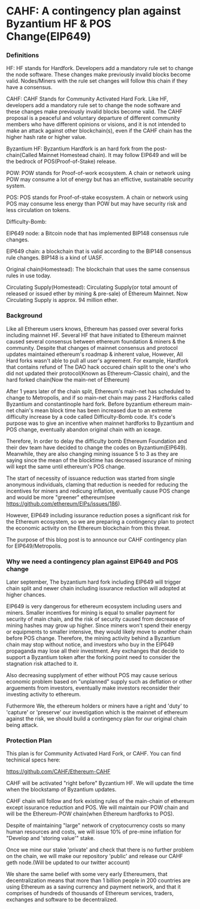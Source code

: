 # CAHF: A contingency plan against Byzantium HF & POS Change(EIP649)
### Definitions
HF: HF stands for Hardfork.  Developers add a mandatory rule set to change the node software. These changes make previously invalid blocks become valid. Nodes/Miners with the rule set changes will follow this chain if they have a consensus.

CAHF: CAHF Stands for Community Activated Hard Fork. Like HF, developers add a mandatory rule set to change the node software and these changes make previously invalid blocks become valid. The CAHF proposal is a peaceful and voluntary departure of different community members who have different opinions or visions, and it is not intended to make an attack against other blockchain(s), even if the CAHF chain has the higher hash rate or higher value.

Byzantium HF: Byzantium Hardfork is an hard fork from the post-chain(Called Mainnet Homestead chain). It may follow EIP649 and will be the bedrock of POS(Proof-of-Stake) release.

POW: POW stands for Proof-of-work ecosystem. A chain or network using POW may consume a lot of energy but has an effictive, sustainable security system.

POS: POS stands for Proof-of-stake ecosystem. A chain or network using POS may consume less energy than POW but may have security risk and less circulation on tokens.

Difficulty-Bomb: 

EIP649 node: a Bitcoin node that has implemented BIP148 consensus rule changes.

EIP649 chain: a blockchain that is valid according to the BIP148 consensus rule changes. BIP148 is a kind of UASF.

Original chain(Homestead): The blockchain that uses the same consensus rules in use today.

Circulating Supply(Homestead): Circulating Supply(or total amount of released or issued ether by mining & pre-sale) of Ethereum Mainnet. Now Circulating Supply is approx. 94 million ether.

### Background

Like all Ethereum users knows, Ethereum has passed over several forks including mainnet HF. Several HF that have initiated to Ethereum mainnet caused several consensus between ethereum foundation & miners & the community. Despite that changes of mainnet consensus and protocol updates maintained ethereum's roadmap & inherent value, However, All Hard forks wasn't able to pull all user's agreement. For example, Hardfork that contains refund of The DAO hack occured chain split to the one's who did not updated their protocol(Known as Ethereum-Classic chain), and the hard forked chain(Now the main-net of Ethereum) 

After 1 years later of the chain split, Ethereum's main-net has scheduled to change to Metropolis, and if so main-net chain may pass 2 Hardforks called Byzantium and constantinople hard fork. Before byzantium ethereum main-net chain's mean block time has been increased due to an extreme difficulty increase by a code called Difficulty-Bomb code. It's code's purpose was to give an incentive when mainnet hardforks to Byzantium and POS change, eventually abandon original chain with an iceage.

Therefore, In order to delay the difficulty bomb Ethereum Foundation and their dev team have decided to change the codes on Byzantium(EIP649). Meanwhile, they are also changing mining issuance 5 to 3 as they are saying since the mean of the blocktime has decreased issurance of mining will kept the same until ethereum's POS change.

The start of necessity of issuance reduction was started from single anonymous individuals, claming that reduction is needed for reducing the incentives for miners and redicung inflation, eventually cause POS change and would be more "greener" ethereum(see https://github.com/ethereum/EIPs/issues/186).

However, EIP649 including issurance reduction poses a significant risk for the Ethereum ecosystem, so we are preparing a contingency plan to protect the economic activity on the Ethereum blockchain from this threat.

The purpose of this blog post is to announce our CAHF contingency plan for EIP649/Metropolis.

### Why we need a contingency plan against EIP649 and POS change

Later september, The byzantium hard fork including EIP649 will trigger chain split and newer chain including issurance reduction will adopted at higher chances. 

EIP649 is very dangerous for ethereum ecosystem including users and miners. Smaller incentives for mining is equal to smaller payment for security of main chain, and the risk of security caused from decrease of mining hashes may grow up higher. Since miners won't spend their energy or equipments to smaller intensive, they would likely move to another chain before POS change. Therefore, the mining activity behind a Byzantium chain may stop without notice, and investors who buy in the EIP649 propaganda may lose all their investment. Any exchanges that decide to support a Byzantium token after the forking point need to consider the stagnation risk attached to it.

Also decreasing supplyment of ether without POS may cause serious economic problem based on "unplanned" supply such as deflation or other arguements from investors, eventually make investors reconsider their investing activity to ethereum.

Futhermore We, the ethereum holders or miners have a right and 'duty' to 'capture' or 'preserve' our investigation which is the mainnet of ethereum against the risk, we should build a contingency plan for our original chain being attack.

### Protection Plan

This plan is for Community Activated Hard Fork, or CAHF. You can find techinical specs here:

https://github.com/CAHF/Ethereum-CAHF

CAHF will be activated "right before" Byzantium HF. We will update the time when the blockstamp of Byzantium updates.

CAHF chain will follow and fork existing rules of the main-chain of ethereum except issurance reduction and POS. We will maintain our POW chain and will be the Ethereum-POW chain(when Ethereum hardforks to POS).

Despite of maintaining "large" network of cryptocurrency costs so many human resources and costs, we will issue 10% of pre-mine inflation for "Develop and 'storing value'" stake.

Once we mine our stake 'private' and check that there is no further problem on the chain, we will make our repository 'public' and release our CAHF geth node.(Will be updated to our twitter account)

We share the same belief with some very early Ethereumers, that decentralization means that more than 1 billion people in 200 countries are using Ethereum as a saving currency and payment network, and that it comprises of hundreds of thousands of Ethereum services, traders, exchanges and software to be decentralized.
